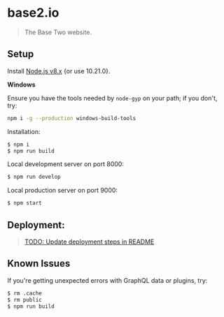 # base2.io

> The Base Two website.

## Setup

Install [Node.js v8.x](https://nodejs.org) {or use 10.21.0}.

**Windows**

Ensure you have the tools needed by `node-gyp` on your path; if you don't, try:

```bash
npm i -g --production windows-build-tools
```

Installation:

```bash
$ npm i
$ npm run build
```

Local development server on port 8000:

```bash
$ npm run develop
```

Local production server on port 9000:

```bash
$ npm start
```

## Deployment:

> [TODO: Update deployment steps in README](https://github.com/b2io/base2.io/issues/123)

## Known Issues

If you're getting unexpected errors with GraphQL data or plugins, try:

```bash
$ rm .cache
$ rm public
$ npm run build
```
